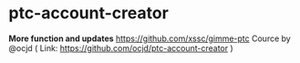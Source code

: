 # ptc-account-creator

**More function and updates** https://github.com/xssc/gimme-ptc
Cource by @ocjd ( Link: https://github.com/ocjd/ptc-account-creator )

